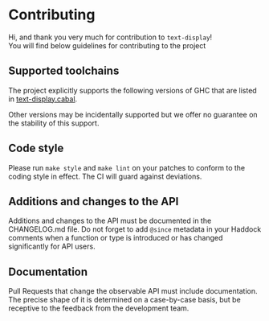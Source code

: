 # Contributing

Hi, and thank you very much for contribution to `text-display`!  
You will find below guidelines for contributing to the project

## Supported toolchains

The project explicitly supports the following versions of GHC that are listed in [text-display.cabal](https://github.com/haskell-text/text-display/blob/main/text-display.cabal).

Other versions may be incidentally supported but we offer no guarantee on the
stability of this support.

## Code style

Please run `make style` and `make lint` on your patches to conform to the coding style
in effect. The CI will guard against deviations.

## Additions and changes to the API

Additions and changes to the API must be documented in the CHANGELOG.md file.
Do not forget to add `@since` metadata in your Haddock comments when a function
or type is introduced or has changed significantly for API users.  

## Documentation

Pull Requests that change the observable API must include documentation.
The precise shape of it is determined on a case-by-case basis, but be receptive
to the feedback from the development team.
